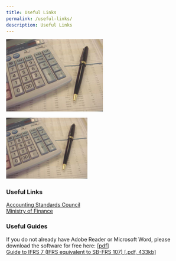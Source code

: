```yaml
---
title: Useful Links
permalink: /useful-links/
description: Useful Links
---
```

![img-fr](/images/Images/Default%20Source/Useful%20Links/img-fr.jpg)

<img src="/images/Images/Default%20Source/Useful%20Links/img-fr.jpg" alt="img-fr" style="width:220px;">

### Useful Links
  
[Accounting Standards Council](http://www.asc.gov.sg/)  
[Ministry of Finance](http://www.mof.gov.sg/)  
  

### Useful Guides

If you do not already have Adobe Reader or Microsoft Word, please download the software for free here: \[[pdf](http://www.adobe.com/products/acrobat/readstep2.html)\]  
[Guide to IFRS 7 (IFRS equivalent to SB-FRS 107) [.pdf, 433kb]](/files/Docs/Default%20Source/Useful%20Links/ifrs7forcorporates.pdf)